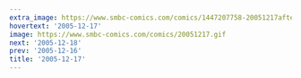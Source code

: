 ```yaml
---
extra_image: https://www.smbc-comics.com/comics/1447207758-20051217after.png
hovertext: '2005-12-17'
image: https://www.smbc-comics.com/comics/20051217.gif
next: '2005-12-18'
prev: '2005-12-16'
title: '2005-12-17'
---
```

